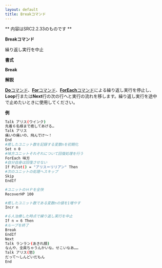 ```yaml
---
layout: default
title: Breakコマンド
---
```

** 内容はSRC2.2.33のものです **

**Breakコマンド**

繰り返し実行を中止

**書式**

**Break**

**解説**

[**Do**コマンド](Doコマンド.md)、[**For**コマンド](Forコマンド.md)、[**ForEach**コマンド](ForEachコマンド.md)による繰り返し実行を停止し、**Loop**行または**Next**行の次の行へと実行の流れを移します。繰り返し実行を途中で止めたいときに使用してください。

**例**
```sh
Talk アリス(ウインク)
先着６名様まで癒してあげる…
Talk アリス
痛いの痛いの、飛んでけ～！
End
#癒したユニット数を記録する変数nを初期化
Set n 0
#味方ユニットそれぞれについて回復処理を行う
ForEach 味方
#自分自身は回復させない
If Pilot() = "アリス＝リリアン" Then
#次のユニットの処理へスキップ
Skip
EndIf

#ユニットのＨＰを全快
RecoverHP 100

#癒したユニット数である変数nの値を1増やす
Incr n

#６人治療した時点で繰り返し実行を中止
If n = 6 Then
#ループを終了
Break
EndIf
Next
Talk ランラン(あきれ顔)
なんや、全員ちゃうんかいな。せこいなあ……
Talk アリス(怒)
だって～しんどいだもん
End
```

